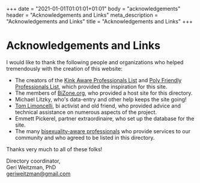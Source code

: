 +++
date = "2021-01-01T01:01:01+01:01"
body = "acknowledgements"
header = "Acknowledgements and Links"
meta_description = "Acknowledgements and Links"
title = "Acknowledgements and Links"
+++

# Acknowledgements and Links

I would like to thank the following people and organizations who helped tremendously with the creation of this website:

- The creators of the [Kink Aware Professionals List](http://www.bannon.com/kap/) and [Poly Friendly Professionals List](http://www.polychromatic.com/pfp/), which provided the inspiration for this site.
- The members of [BiZone.org](http://www.bizone.org/), who provided a host site for this directory.
- Michael Litzky, who's data-entry and other help keeps the site going!
- [Tom Limoncelli](http://whatexit.org/tal/), bi activist and old friend, who provided advice and technical assistance on numerous aspects of the project.
- Emmett Pickerel, partner extraordinaire, who set up the database for the site.
- The many [bisexuality-aware professionals](https://www.bizone.org/bap/locate.html) who provide services to our community and who agreed to be listed in this directory.
 
Thanks very much to all of these folks!

Directory coordinator,<br>Geri Weitzman, PhD<br>geriweitzman@gmail.com

